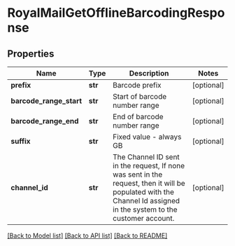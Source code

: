 # RoyalMailGetOfflineBarcodingResponse

## Properties
Name | Type | Description | Notes
------------ | ------------- | ------------- | -------------
**prefix** | **str** | Barcode prefix | [optional] 
**barcode_range_start** | **str** | Start of barcode number range | [optional] 
**barcode_range_end** | **str** | End of barcode number range | [optional] 
**suffix** | **str** | Fixed value - always GB | [optional] 
**channel_id** | **str** | The Channel ID sent in the request, If none was sent in the request, then it will be populated with the Channel Id assigned in the system to the customer account. | [optional] 

[[Back to Model list]](../README.md#documentation-for-models) [[Back to API list]](../README.md#documentation-for-api-endpoints) [[Back to README]](../README.md)


